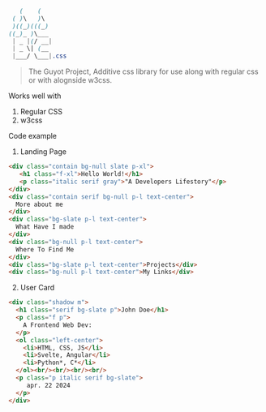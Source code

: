 ```css
   (    (    
 ( )\   )\   
 )((_)(((_)  
((_)_ )\___  
 | _ |(/ __| 
 | _ \| (__  
 |___/ \___|.css
```

>  The Guyot Project, Additive css library for use along with regular css or with alognside w3css.
> 
Works well with

1. Regular CSS
2. w3css

Code example

1. Landing Page

```html
<div class="contain bg-null slate p-xl">
   <h1 class="f-xl">Hello World!</h1>
   <p class="italic serif gray">"A Developers Lifestory"</p>
</div>
<div class="contain serif bg-null p-l text-center">
  More about me
</div>
<div class="bg-slate p-l text-center">
  What Have I made
</div>
<div class="bg-null p-l text-center">
  Where To Find Me
</div>
<div class="bg-slate p-l text-center">Projects</div>
<div class="bg-null p-l text-center">My Links</div>
```

2. User Card

```html
<div class="shadow m">
  <h1 class="serif bg-slate p">John Doe</h1>
  <p class="f p">
    A Frontend Web Dev:
  </p>
  <ol class="left-center">
    <li>HTML, CSS, JS</li>
    <li>Svelte, Angular</li>
    <li>Python*, C*</li>
  </ol><br/><br/><br/><br/>
  <p class="p italic serif bg-slate">
     apr. 22 2024
  </p>
</div>
```
